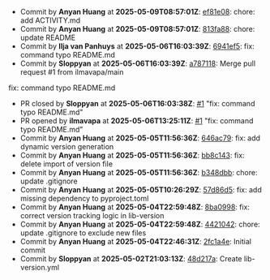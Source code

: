 - Commit by **Anyan Huang** at **2025-05-09T08:57:01Z**: [ef81e08](https://github.com/remla2025-team16/app/commit/ef81e089f4b269e7c6a2c3ea1c5fa231a9f451ff): chore: add ACTIVITY.md
- Commit by **Anyan Huang** at **2025-05-09T08:57:01Z**: [813fa88](https://github.com/remla2025-team16/app/commit/813fa88c6a2de0371d1cc048fa004575e5bf43dd): chore: update README
- Commit by **Ilja van Panhuys** at **2025-05-06T16:03:39Z**: [6941ef5](https://github.com/remla2025-team16/app/commit/6941ef50f996e4caedf762341e2170ca7f6f756e): fix: command typo README.md
- Commit by **Sloppyan** at **2025-05-06T16:03:39Z**: [a787118](https://github.com/remla2025-team16/app/commit/a78711809c0fad3228374834bc484ced75dd5d5f): Merge pull request #1 from ilmavapa/main

fix: command typo README.md
- PR closed by **Sloppyan** at **2025-05-06T16:03:38Z**: [#1](https://github.com/remla2025-team16/lib-version/pull/1) "fix: command typo README.md"
- PR opened by **ilmavapa** at **2025-05-06T13:25:11Z**: [#1](https://github.com/remla2025-team16/lib-version/pull/1) "fix: command typo README.md"
- Commit by **Anyan Huang** at **2025-05-05T11:56:36Z**: [646ac79](https://github.com/remla2025-team16/app/commit/646ac797177cac624fbfc3d73d9b250135c2d8e3): fix: add dynamic version generation
- Commit by **Anyan Huang** at **2025-05-05T11:56:36Z**: [bb8c143](https://github.com/remla2025-team16/app/commit/bb8c143e30f68ad9348bad2a41c10d96965a582e): fix: delete import of version file
- Commit by **Anyan Huang** at **2025-05-05T11:56:36Z**: [b348dbb](https://github.com/remla2025-team16/app/commit/b348dbbe4f7526a3b3624c40edae93de966f008d): chore: update .gitignore
- Commit by **Anyan Huang** at **2025-05-05T10:26:29Z**: [57d86d5](https://github.com/remla2025-team16/app/commit/57d86d561ddc3e270d3e4787199e9edb5cd86978): fix: add missing dependency to pyproject.toml
- Commit by **Anyan Huang** at **2025-05-04T22:59:48Z**: [8ba0998](https://github.com/remla2025-team16/app/commit/8ba0998c2bac347a88ed9442a9d671b6cd6bc177): fix: correct version tracking logic in lib-version
- Commit by **Anyan Huang** at **2025-05-04T22:59:48Z**: [4421042](https://github.com/remla2025-team16/app/commit/4421042b2777f48d30813dd79484c9b16e5f92f6): chore: update .gitignore to exclude new files
- Commit by **Anyan Huang** at **2025-05-04T22:46:31Z**: [2fc1a4e](https://github.com/remla2025-team16/app/commit/2fc1a4e38bab82c565a8a4974c1a836fd8a5841a): Initial commit
- Commit by **Sloppyan** at **2025-05-02T21:03:13Z**: [48d217a](https://github.com/remla2025-team16/app/commit/48d217ae4436df36a46e8859ba0580f2d3b4d3d0): Create lib-version.yml

